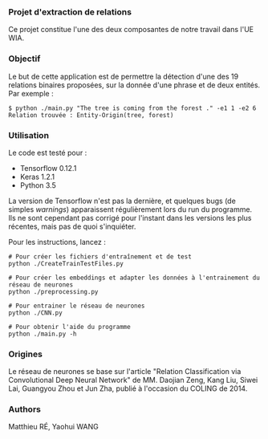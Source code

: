 ### Projet d'extraction de relations

Ce projet constitue l'une des deux composantes de notre travail dans l'UE WIA.

### Objectif

Le but de cette application est de permettre la détection d'une des 19 relations binaires proposées, sur la donnée d'une phrase et de deux entités.
Par exemple :

~~~
$ python ./main.py "The tree is coming from the forest ." -e1 1 -e2 6
Relation trouvée : Entity-Origin(tree, forest)
~~~

### Utilisation

Le code est testé pour :
- Tensorflow 0.12.1
- Keras 1.2.1
- Python 3.5

La version de Tensorflow n'est pas la dernière, et quelques bugs (de simples _warnings_) apparaissent régulièrement lors du run du programme. Ils ne sont cependant pas corrigé pour l'instant dans les versions les plus récentes, mais pas de quoi s'inquiéter.

Pour les instructions, lancez :

~~~
# Pour créer les fichiers d'entraînement et de test
python ./CreateTrainTestFiles.py

# Pour créer les embeddings et adapter les données à l'entrainement du réseau de neurones
python ./preprocessing.py

# Pour entrainer le réseau de neurones
python ./CNN.py

# Pour obtenir l'aide du programme
python ./main.py -h
~~~

### Origines

Le réseau de neurones se base sur l'article "Relation Classification via Convolutional Deep Neural Network" de MM. Daojian Zeng, Kang Liu, Siwei Lai, Guangyou Zhou et Jun Zha, publié à l'occasion du COLING de 2014.

### Authors

Matthieu RÉ, Yaohui WANG

